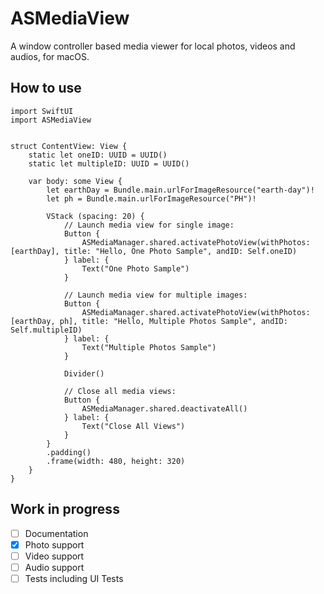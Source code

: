 # ASMediaView

A window controller based media viewer for local photos, videos and audios, for macOS.


## How to use
```
import SwiftUI
import ASMediaView


struct ContentView: View {
    static let oneID: UUID = UUID()
    static let multipleID: UUID = UUID()

    var body: some View {
        let earthDay = Bundle.main.urlForImageResource("earth-day")!
        let ph = Bundle.main.urlForImageResource("PH")!

        VStack (spacing: 20) {
            // Launch media view for single image:
            Button {
                ASMediaManager.shared.activatePhotoView(withPhotos: [earthDay], title: "Hello, One Photo Sample", andID: Self.oneID)
            } label: {
                Text("One Photo Sample")
            }
            
            // Launch media view for multiple images:
            Button {
                ASMediaManager.shared.activatePhotoView(withPhotos: [earthDay, ph], title: "Hello, Multiple Photos Sample", andID: Self.multipleID)
            } label: {
                Text("Multiple Photos Sample")
            }
            
            Divider()
            
            // Close all media views:
            Button {
                ASMediaManager.shared.deactivateAll()
            } label: {
                Text("Close All Views")
            }
        }
        .padding()
        .frame(width: 480, height: 320)
    }
}
```


## Work in progress
- [ ] Documentation
- [x] Photo support
- [ ] Video support
- [ ] Audio support
- [ ] Tests including UI Tests
